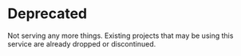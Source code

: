 # Deprecated

Not serving any more things. Existing projects that may be using this service are already dropped or discontinued.

